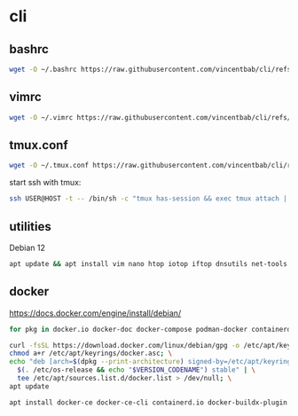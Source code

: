# cli

## bashrc
```bash
wget -O ~/.bashrc https://raw.githubusercontent.com/vincentbab/cli/refs/heads/main/.bashrc
```

## vimrc
```bash
wget -O ~/.vimrc https://raw.githubusercontent.com/vincentbab/cli/refs/heads/main/.vimrc
```

## tmux.conf
```bash
wget -O ~/.tmux.conf https://raw.githubusercontent.com/vincentbab/cli/refs/heads/main/.tmux.conf
```

start ssh with tmux:
```bash
ssh USER@HOST -t -- /bin/sh -c "tmux has-session && exec tmux attach || exec tmux"
```

## utilities
Debian 12
```bash
apt update && apt install vim nano htop iotop iftop dnsutils net-tools whois netcat-openbsd iputils-ping curl wget traceroute rsync git ca-certificates grc ncdu
```

## docker

https://docs.docker.com/engine/install/debian/

```bash
for pkg in docker.io docker-doc docker-compose podman-docker containerd runc; do apt remove $pkg; done;
```

```bash
curl -fsSL https://download.docker.com/linux/debian/gpg -o /etc/apt/keyrings/docker.asc; \
chmod a+r /etc/apt/keyrings/docker.asc; \
echo "deb [arch=$(dpkg --print-architecture) signed-by=/etc/apt/keyrings/docker.asc] https://download.docker.com/linux/debian \
  $(. /etc/os-release && echo "$VERSION_CODENAME") stable" | \
  tee /etc/apt/sources.list.d/docker.list > /dev/null; \
apt update
```

```bash
apt install docker-ce docker-ce-cli containerd.io docker-buildx-plugin docker-compose-plugin
```
